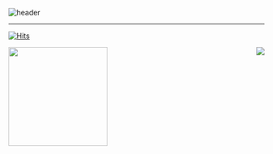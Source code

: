 ![header](https://capsule-render.vercel.app/api?type=Waving&color=timeGradient&height=300&section=header&text=HI!👋%20I%20AM%20SEOEUN!&fontSize=48)

-----

[![Hits](https://hits.seeyoufarm.com/api/count/incr/badge.svg?url=https%3A%2F%2Fgithub.com%2Feroul-ri%2F&count_bg=%233D3D3D&title_bg=%23111111&icon=&icon_color=%23E7E7E7&title=Hits&edge_flat=false)](https://github.com/seoeuncho/seoeuncho)
<div>
   <img align="left" src="https://github-readme-stats.vercel.app/api/top-langs/?username=seoeuncho&layout=compact" style="height:195px;">
   <img align="right" src="https://github-readme-stats.vercel.app/api?username=seoeuncho&show_icons=true">
</div>



<br><br><br><br><br><br><br><br><br><br>

